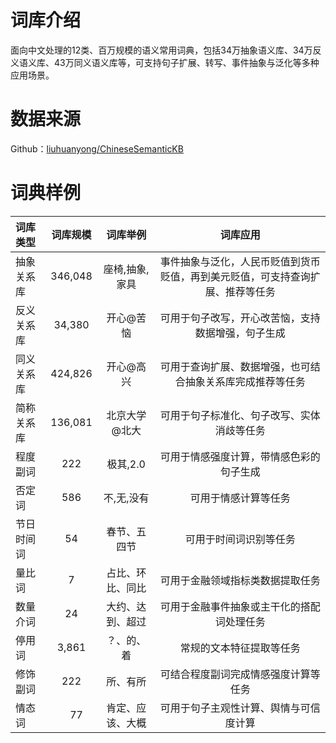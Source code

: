 # 词库介绍
面向中文处理的12类、百万规模的语义常用词典，包括34万抽象语义库、34万反义语义库、43万同义语义库等，可支持句子扩展、转写、事件抽象与泛化等多种应用场景。

# 数据来源
Github：[liuhuanyong/ChineseSemanticKB](https://github.com/liuhuanyong/ChineseSemanticKB)

# 词典样例

| 词库类型 | 词库规模 | 词库举例 | 词库应用 |
| :--- | :---: | :---: | :---: |
| 抽象关系库 | 346,048 | 座椅,抽象,家具 | 事件抽象与泛化，人民币贬值到货币贬值，再到美元贬值，可支持查询扩展、推荐等任务 |
| 反义关系库 | 34,380 | 开心@苦恼 | 可用于句子改写，开心改苦恼，支持数据增强，句子生成 |
| 同义关系库 | 424,826 | 开心@高兴| 可用于查询扩展、数据增强，也可结合抽象关系库完成推荐等任务 |
| 简称关系库 | 136,081 | 北京大学@北大| 可用于句子标准化、句子改写、实体消歧等任务 |
| 程度副词 | 222 | 极其,2.0 | 可用于情感强度计算，带情感色彩的句子生成 |
| 否定词 | 586 | 不,无,没有 | 可用于情感计算等任务 |
| 节日时间词 | 54 | 春节、五四节 | 可用于时间词识别等任务 |
| 量比词 | 7 | 占比、环比、同比 | 可用于金融领域指标类数据提取任务 |
| 数量介词 | 24| 大约、达到、超过 |可用于金融事件抽象或主干化的搭配词处理任务  |
| 停用词 | 3,861 | ？、的、着 | 常规的文本特征提取等任务 |
| 修饰副词 | 222 | 所、有所 | 可结合程度副词完成情感强度计算等任务 |
| 情态词 |　77 | 肯定、应该、大概 | 可用于句子主观性计算、舆情与可信度计算 |